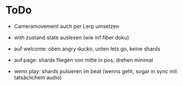 # ToDo

- Cameramovement auch per Lerp umsetzen
- with zustand state auslesen (wie inf fiber doku)

- auf welcome: oben angry ducko, unten lets go, keine shards
- auf page: shards fliegen von mitte in pos, drehen minimal
- wenn play: shards pulsieren im beat (wenns geht, sogar in sync mit tatsäclichem audio)
